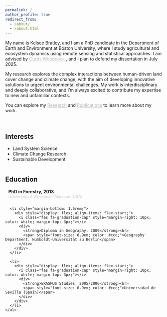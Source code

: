 ```yaml
---
permalink: /
author_profile: true
redirect_from: 
  - /about/
  - /about.html
---
```


  <!-- Updated Intro Text -->
 <p>
  My name is Kelsee Bratley, and I am a PhD candidate in the Department of Earth and Environment at Boston University, where I study agricultural and ecosystem dynamics using remote sensing and statistical approaches. I am advised by 
  <a href="https://scholar.google.com/citations?user=vf8DeC4AAAAJ&hl=en" style="color: #bbb;">
    Curtis Woodcock
  </a>, and I plan to defend my dissertation in July 2025. 

  My research explores the complex interactions between human-driven land cover change and climate change, with the aim of developing innovative solutions to urgent environmental challenges. My work is interdisciplinary and deeply collaborative, and I’m always excited to contribute my expertise to new and unfamiliar contexts. 

  You can explore my 
  <a href="/research" style="color: #bbb;">Research</a> and 
  <a href="/publications" style="color: #bbb;">Publications</a> 
  to learn more about my work.
</p>

  <!-- Two-Column Layout for Interests / Education -->
<div style="
  display: flex;
  flex-wrap: wrap;
  justify-content: space-between;
  margin-top: 2rem;
">
  <!-- Left Column: Interests -->
  <div style="flex: 1; min-width: 240px; margin-right: 2rem;">
    <h2>Interests</h2>
    <ul>
      <li>Land System Science</li>
      <li>Climate Change Research</li>
      <li>Sustainable Development</li>
    </ul>
  </div>

  <!-- Right Column: Education -->
  <div style="flex: 1; min-width: 240px;">
    <h2>Education</h2>
    <ul style="list-style: none; padding-left: 0;">
      <li style="margin-bottom: 1.5rem;">
        <div style="display: flex; align-items: flex-start;">
          <i class="fas fa-graduation-cap" style="margin-right: 10px; color: white; margin-top: 3px;"></i>
          <div>
            <strong>PhD in Forestry, 2013</strong><br>
            <span style="font-size: 0.9em; color: #ccc;">University of Wisconsin-Madison (USA)</span>
          </div>
        </div>
      </li>

      <li style="margin-bottom: 1.5rem;">
        <div style="display: flex; align-items: flex-start;">
          <i class="fas fa-graduation-cap" style="margin-right: 10px; color: white; margin-top: 3px;"></i>
          <div>
            <strong>Diploma in Geography, 2009</strong><br>
            <span style="font-size: 0.9em; color: #ccc;">Geography Department, Humboldt-Universität zu Berlin</span>
          </div>
        </div>
      </li>

      <li>
        <div style="display: flex; align-items: flex-start;">
          <i class="fas fa-graduation-cap" style="margin-right: 10px; color: white; margin-top: 3px;"></i>
          <div>
            <strong>ERASMUS Studies, 2005/2006</strong><br>
            <span style="font-size: 0.9em; color: #ccc;">Universidad de Sevilla (Spain)</span>
          </div>
        </div>
      </li>
    </ul>
  </div>
</div>
<!-- END: Dark Section -->


